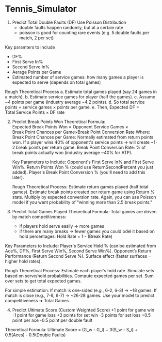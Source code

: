 # Tennis_Simulator
1. Predict Total Double Faults (DF)
   Use Poisson Distribution
   * double faults happen randomly, but at a certain rate
   * poisson is good for counting rare events (e.g. 5 double faults per match, 2 per set)

Key paramters to include
* DF%
* First Serve In%
* Second Serve In%
* Aerage Points per Game
* Estimated number of service games: how many games a player is expected to serve (depends on total games)

Rough Theoretical Process
a. Estimate total games played (say 24 games in a match).
b. Estimate service games for player (half the games).
c. Assume ~4 points per game (industry average ~4.2 points).
d. So total service points = service games × points per game.
e. Then, Expected DF = Total Service Points × DF rate

2. Predict Break Points Won
   Theoretical Formula: Expected Break Points Won = Opponent Service Games × Break Point Chances per Game×Break Point Conversion Rate
   Where:
   Break Point Chances per Game:
   Normally estimated from return points won.
   If a player wins 40% of opponent's service points → will create ~1-2 break points per return game.
   Break Point Conversion Rate: % of break points actually won (industry average ~40% for ATP).

   Key Parameters to Include:
    Opponent's First Serve In% and First Serve Win%.
    Return Points Won % (could use ReturnSecondPercent you just added).
    Player's Break Point Conversion % (you'll need to add this later).

    Rough Theoretical Process:
    Estimate return games played (half total games).
    Estimate break points created per return game using Return % stats.
    Multiply by expected conversion rate.
    Again, you can use Poisson model if you want probability of "winning more than 2.5 break points."

3. Predict Total Games Played
   Theoretical Formula:
   Total games are driven by match competitiveness:
   * if players hold serve easily -> more games
   * if there are many breaks -> fewer games
    you could odel it based on hold percentages: Hold Rate = 1 - (Break Rate)

  Key Parameters to Include:
    Player's Service Hold % (can be estimated from Ace%, DF%, First Serve Win%, Second Serve Win%).
    Opponent’s Return Performance (Return Second Serve %).
    Surface effect (faster surfaces = higher hold rates).

  Rough Theoretical Process:
    Estimate each player’s hold rate.
    Simulate sets based on serve/hold probabilities.
    Compute expected games per set.
    Sum over sets to get total expected games.

  For simple estimation:
  If match is one-sided (e.g., 6-2, 6-3) → ~18 games.
  If match is close (e.g., 7-6, 6-7) → ~26-28 games.
  Use your model to predict competitiveness ➔ Total Games.

  4. Predict Ultimate Score (Custom Weighted Score)
   +1 point for game win
   -1 point for game loss
   +3 points for set win
   -3 points for set loss
   +0.5 point per ace
   -0.5 point per double fault

Theoretical Formula: 
  Ultimate Score = (G_w - G_l) + 3(S_w - S_i) + 0.5(Aces) - 0.5(Double Faults)
  






